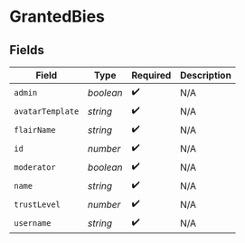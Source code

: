 # GrantedBies


## Fields

| Field              | Type               | Required           | Description        |
| ------------------ | ------------------ | ------------------ | ------------------ |
| `admin`            | *boolean*          | :heavy_check_mark: | N/A                |
| `avatarTemplate`   | *string*           | :heavy_check_mark: | N/A                |
| `flairName`        | *string*           | :heavy_check_mark: | N/A                |
| `id`               | *number*           | :heavy_check_mark: | N/A                |
| `moderator`        | *boolean*          | :heavy_check_mark: | N/A                |
| `name`             | *string*           | :heavy_check_mark: | N/A                |
| `trustLevel`       | *number*           | :heavy_check_mark: | N/A                |
| `username`         | *string*           | :heavy_check_mark: | N/A                |